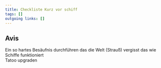 ```yaml
---
title: Checkliste Kurz vor schiff  
tags: []
outgoing links: []  
---
```

## Avis

Ein so hartes Besäufnis durchführen das die Welt (Strauß) vergisst das wie Schiffe funktioniert  
Tatoo upgraden  
